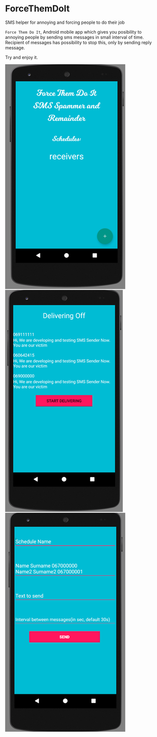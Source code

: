 # ForceThemDoIt
SMS helper for annoying and forcing people to do their job

`Force Them Do It`, Android mobile app which gives you posibility to annoying people by sending sms messages in small interval of time.
Recipient of messages has possibility to stop this, only by sending reply message.

Try and enjoy it.

![alt tag](https://github.com/ASV44/ForceThemDoIt/blob/master/screens/Screen%20Shot%202017-04-07%20at%2023.04.57.png)
![alt tag](https://github.com/ASV44/ForceThemDoIt/blob/master/screens/Screen%20Shot%202017-04-07%20at%2023.05.16.png)
![alt tag](https://github.com/ASV44/ForceThemDoIt/blob/master/screens/Screen%20Shot%202017-04-07%20at%2023.05.32.png)
